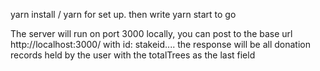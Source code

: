 yarn install / yarn for set up. then write yarn start to go
 
 The server will run on port 3000 locally, you can post to the base url http://localhost:3000/ with id: stakeid.... the response will be all donation records held by the user with the totalTrees as the last field
